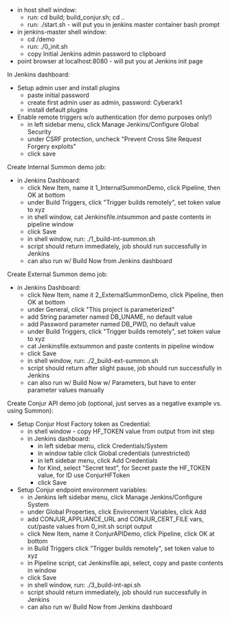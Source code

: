 - in host shell window:
  - run: cd build; build_conjur.sh; cd ..
  - run: ./start.sh - will put you in jenkins master container bash prompt
- in jenkins-master shell window:
  - cd /demo
  - run: ./0_init.sh
  - copy Initial Jenkins admin password to clipboard
- point browser at localhost:8080 - will put you at Jenkins init page

In Jenkins dashboard:
  - Setup admin user and install plugins
    - paste initial password
    - create first admin user as admin, password: Cyberark1
    - install default plugins
  - Enable remote triggers w/o authentication (for demo purposes only!)
    - in left sidebar menu, click Manage Jenkins/Configure Global Security
    - under CSRF protection, uncheck "Prevent Cross Site Request Forgery exploits"
    - click save

Create Internal Summon demo job:
- in Jenkins Dashboard:
   - click New Item, name it 1_InternalSummonDemo, click Pipeline, then OK at bottom
   - under Build Triggers, click "Trigger builds remotely", set token value to xyz
   - in shell window, cat Jenkinsfile.intsummon and paste contents in pipeline window
   - click Save
   - in shell window, run: ./1_build-int-summon.sh 
   - script should return immediately, job should run successfully in Jenkins
   - can also run w/ Build Now from Jenkins dashboard

Create External Summon demo job:
- in Jenkins Dashboard:
   - click New Item, name it 2_ExternalSummonDemo, click Pipeline, then OK at bottom
   - under General, click "This project is parameterized"
   - add String parameter named DB_UNAME, no default value
   - add Password parameter named DB_PWD, no default value
   - under Build Triggers, click "Trigger builds remotely", set token value to xyz
   - cat Jenkinsfile.extsummon and paste contents in pipeline window
   - click Save
   - in shell window, run: ./2_build-ext-summon.sh
   - script should return after slight pause, job should run successfully in Jenkins
   - can also run w/ Build Now w/ Parameters, but have to enter parameter values manually

Create Conjur API demo job (optional, just serves as a negative example vs. using Summon):
  - Setup Conjur Host Factory token as Credential:
    - in shell window - copy HF_TOKEN value from output from init step
    - in Jenkins dashboard:
      - in left sidebar menu, click Credentials/System
      - in window table click Global credentials (unrestricted)
      - in left sidebar menu, click Add Credentials
      - for Kind, select "Secret text", for Secret paste the HF_TOKEN value, for ID use ConjurHFToken
      - click Save
  - Setup Conjur endpoint environment variables:
    - in Jenkins left sidebar menu, click Manage Jenkins/Configure System
    - under Global Properties, click Environment Variables, click Add
    - add CONJUR_APPLIANCE_URL and CONJUR_CERT_FILE vars, cut/paste values from 0_init.sh script output
    - click New Item, name it ConjurAPIDemo, click Pipeline, click OK at bottom
    - in Build Triggers click "Trigger builds remotely", set token value to xyz
    - in Pipeline script, cat Jenkinsfile.api, select, copy and paste contents in window
    - click Save
    - in shell window, run: ./3_build-int-api.sh
    - script should return immediately, job should run successfully in Jenkins
    - can also run w/ Build Now from Jenkins dashboard

